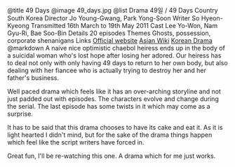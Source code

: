 @title		49 Days
@image		49_days.jpg
@list
Drama		49&#51068; / 49 Days
Country		South Korea
Director		Jo Young-Gwang, Park Yong-Soon
Writer		So Hyeon-Kyeong
Transmitted		16th March to 19th May 2011
Cast		Lee Yo-Won, Nam Gyu-Ri, Bae Soo-Bin
Details		20 episodes
Themes		Ghosts, possession, corporate shenanigans
Links		[Official website](https://programs.sbs.co.kr/drama/49days/about/51832/) [Asian Wiki](http://asianwiki.com/49_Days_-_Korean_Drama) [Korean Drama](https://www.koreandrama.org/49-days/)
@markdown
A naive nice optimistic chaebol heiress ends up in the body of
a suicidal woman who's lost hope after losing her adored.
Our heiress has to deal not only with only having 49 days to return to her own
body, but also dealing with her fiancee who is actually trying to destroy
her and her father's business.

Well paced drama which feels like it has an over-arching storyline
and not just padded out with episodes. The characters evolve and
change during the serial. The last episode has some twists in it
which may come as a surprise.

It has to be said that this drama chooses to have its cake and
eat it. As it is light hearted I didn't mind, but
for the sake of the drama things happen which feel like the
script writers have forced in.

Great fun, I'll be re-watching this one. A drama which for me
just works.
